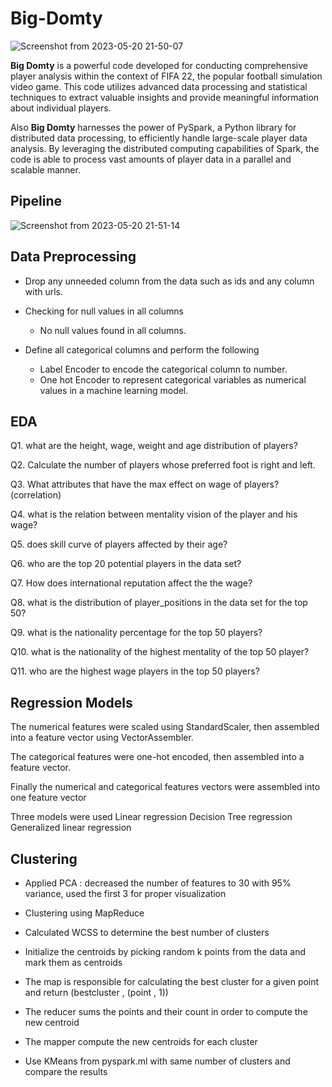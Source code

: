 # Big-Domty
![Screenshot from 2023-05-20 21-50-07](https://github.com/ahmedihabb2/Big-Domty/assets/57008633/c2cdea1c-8079-4469-86b3-36cefd1191cc)

**Big Domty** is a powerful code developed for conducting comprehensive player analysis within the context of FIFA 22, the popular football simulation video game. This code utilizes advanced data processing and statistical techniques to extract valuable insights and provide meaningful information about individual players.

Also **Big Domty** harnesses the power of PySpark, a Python library for distributed data processing, to efficiently handle large-scale player data analysis. By leveraging the distributed computing capabilities of Spark, the code is able to process vast amounts of player data in a parallel and scalable manner.

## Pipeline
![Screenshot from 2023-05-20 21-51-14](https://github.com/ahmedihabb2/Big-Domty/assets/57008633/0ebacf57-8b42-4bd0-b69e-14d48071b1bc)

## Data Preprocessing
- Drop any unneeded column from the data such as ids and any column with urls.

- Checking for null values in all columns
  - No null values found in all columns.


- Define all categorical columns and perform the following
  - Label Encoder to encode the categorical column to number.
  - One hot Encoder to represent categorical variables as numerical values in a machine learning model.

## EDA
Q1. what are the height, wage, weight and age distribution of players?

Q2. Calculate the number of players whose preferred foot is right and left.

Q3. What attributes that have the max effect on wage of players? (correlation)

Q4. what is the relation between mentality vision of the player and his wage?

Q5. does skill curve of players affected by their age?

Q6. who are the top 20 potential players in the data set?

Q7. How does international reputation affect the the wage?

Q8. what is the distribution of player_positions in the data set for the top 50?

Q9. what is the nationality percentage for the top 50 players?

Q10. what is the nationality of the highest mentality of the top 50 player?

Q11. who are the highest wage players in the top 50 players?


## Regression Models

The numerical features were  scaled using StandardScaler, then assembled into a feature vector using VectorAssembler. 

The categorical features were one-hot encoded, then assembled into a feature vector. 

Finally the numerical and categorical features vectors were assembled into one feature vector

Three models were used
  Linear regression
  Decision Tree regression
  Generalized linear regression
  
## Clustering

- Applied PCA : decreased the number of features to 30 with 95% variance, used the first 3 for proper visualization

- Clustering using MapReduce

- Calculated WCSS to determine the best number of clusters

- Initialize the centroids by picking random k points from the data and mark them as centroids

- The map is responsible for calculating the best cluster for a given point and return (bestcluster , (point , 1))

- The reducer sums the points and their count in order to compute the new centroid

- The mapper compute the new centroids for each cluster

- Use KMeans from pyspark.ml with same number of clusters and compare the results




